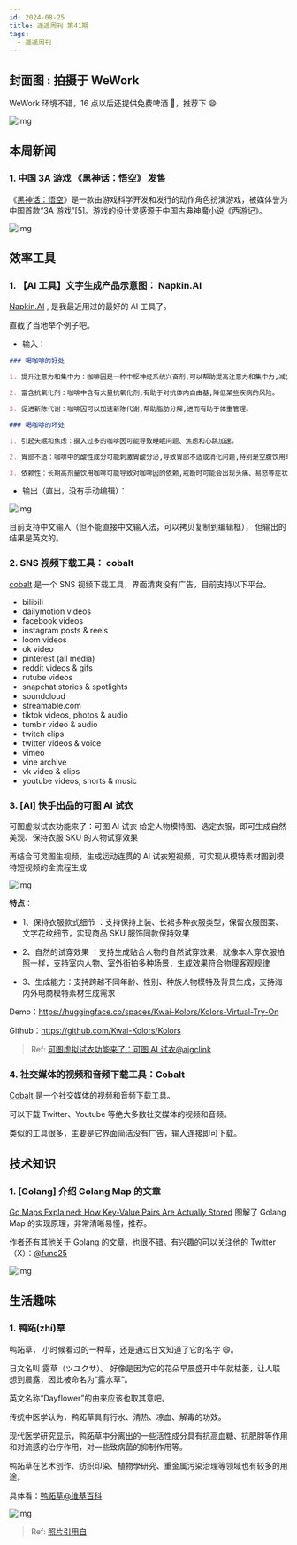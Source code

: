 ```yaml
---
id: 2024-08-25
title: 遥遥周刊 第41期
tags:
  - 遥遥周刊
---
```


## 封面图 : 拍摄于 WeWork

WeWork 环境不错，16 点以后还提供免费啤酒 🍺，推荐下 😄

![img](cover.jpeg)

## 本周新闻

### 1. 中国 3A 游戏 《黑神话：悟空》 发售

《[黑神话：悟空](https://zh.wikipedia.org/zh-cn/黑神话：悟空)》是一款由游戏科学开发和发行的动作角色扮演游戏，被媒体誉为中国首款“3A 游戏”[5]。游戏的设计灵感源于中国古典神魔小说《西游记》。

![img](https://upload.wikimedia.org/wikipedia/zh/d/d9/Hei_shen_hua_wu_kong.jpg)

## 效率工具

### 1. 【AI 工具】文字生成产品示意图： Napkin.AI

[Napkin.AI](https://www.napkin.ai/) , 是我最近用过的最好的 AI 工具了。

直截了当地举个例子吧。

- 输入：

```markdown
### 喝咖啡的好处

1. 提升注意力和集中力：咖啡因是一种中枢神经系统兴奋剂,可以帮助提高注意力和集中力,减少疲劳感。

2. 富含抗氧化剂：咖啡中含有大量抗氧化剂,有助于对抗体内自由基,降低某些疾病的风险。

3. 促进新陈代谢：咖啡因可以加速新陈代谢,帮助脂肪分解,进而有助于体重管理。

### 喝咖啡的坏处

1. 引起失眠和焦虑：摄入过多的咖啡因可能导致睡眠问题、焦虑和心跳加速。

2. 胃部不适：咖啡中的酸性成分可能刺激胃酸分泌,导致胃部不适或消化问题,特别是空腹饮用时。

3. 依赖性：长期高剂量饮用咖啡可能导致对咖啡因的依赖,戒断时可能会出现头痛、易怒等症状。
```

- 输出（直出，没有手动编辑）：

![img](咖啡的利与弊.png)

目前支持中文输入（但不能直接中文输入法，可以拷贝复制到编辑框）， 但输出的结果是英文的。

### 2. SNS 视频下载工具： cobalt

[cobalt](https://cobalt.tools/) 是一个 SNS 视频下载工具，界面清爽没有广告，目前支持以下平台。

- bilibili
- dailymotion videos
- facebook videos
- instagram posts & reels
- loom videos
- ok video
- pinterest (all media)
- reddit videos & gifs
- rutube videos
- snapchat stories & spotlights
- soundcloud
- streamable.com
- tiktok videos, photos & audio
- tumblr video & audio
- twitch clips
- twitter videos & voice
- vimeo
- vine archive
- vk video & clips
- youtube videos, shorts & music

### 3. [AI] 快手出品的可图 AI 试衣

可图虚拟试衣功能来了：可图 AI 试衣
给定人物模特图、选定衣服，即可生成自然美观、保持衣服 SKU 的人物试穿效果

再结合可灵图生视频，生成运动连贯的 AI 试衣短视频，可实现从模特素材图到模特短视频的全流程生成

![img](https://github.com/Kwai-Kolors/Kolors/blob/master/imgs/head_final3.png?raw=true)

**特点**：

- 1、保持衣服款式细节 ‍：支持保持上装、长裙多种衣服类型，保留衣服图案、文字花纹细节，实现商品 SKU 服饰同款保持效果

- 2、自然的试穿效果 ‍：支持生成贴合人物的自然试穿效果，就像本人穿衣服拍照一样，支持室内人物、室外街拍多种场景，生成效果符合物理客观规律

- 3、生成能力：支持跨越不同年龄、性别、种族人物模特及背景生成，支持海内外电商模特素材生成需求

Demo：https://huggingface.co/spaces/Kwai-Kolors/Kolors-Virtual-Try-On

Github：https://github.com/Kwai-Kolors/Kolors

> Ref: [可图虚拟试衣功能来了：可图 AI 试衣@aigclink](https://x.com/aigclink/status/1826791947228643556)

### 4. 社交媒体的视频和音频下载工具：Cobalt

[Cobalt](https://cobalt.tools/) 是一个社交媒体的视频和音频下载工具。

可以下载 Twitter、Youtube 等绝大多数社交媒体的视频和音频。

类似的工具很多，主要是它界面简洁没有广告，输入连接即可下载。

## 技术知识

### 1. [Golang] 介绍 Golang Map 的文章

[Go Maps Explained: How Key-Value Pairs Are Actually Stored](https://victoriametrics.com/blog/go-map/) 图解了 Golang Map 的实现原理，非常清晰易懂，推荐。

作者还有其他关于 Golang 的文章，也很不错。有兴趣的可以关注他的 Twitter（X）：[@func25](https://x.com/func25)

![img](https://victoriametrics.com/blog/go-map/map-buckets.png)

## 生活趣味

### 1. 鸭跖(zhí)草

鸭跖草， 小时候看过的一种草，还是通过日文知道了它的名字 😄。

日文名叫 露草（ツユクサ）。 好像是因为它的花朵早晨盛开中午就枯萎，让人联想到晨露，因此被命名为“露水草”。

英文名称“Dayflower”的由来应该也取其意吧。

传统中医学认为，鸭跖草具有行水、清热、凉血、解毒的功效。

现代医学研究显示，鸭跖草中分离出的一些活性成分具有抗高血糖、抗肥胖等作用和对流感的治疗作用，对一些致病菌的抑制作用等。

鸭跖草在艺术创作、纺织印染、植物學研究、重金属污染治理等领域也有较多的用途。

具体看：[鸭跖草@维基百科](https://zh.wikipedia.org/zh-cn/鸭跖草)

![img](鸭跖草.jpg)

> Ref: [照片引用自](https://x.com/KorakuenGarden/status/1826816142692024495)
